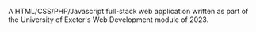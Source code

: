 A HTML/CSS/PHP/Javascript full-stack web application written as part of the University of Exeter's Web Development module of 2023.
